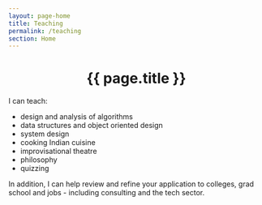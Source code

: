 ```yaml
---
layout: page-home
title: Teaching
permalink: /teaching
section: Home
---
```



<CENTER><h1 class="emphnext">{{ page.title }}</h1></CENTER>

I can teach:
- design and analysis of algorithms
- data structures and object oriented design
- system design
- cooking Indian cuisine
- improvisational theatre
- philosophy
- quizzing

In addition, I can help review and refine your application to colleges, grad school and jobs - including consulting and the tech sector. 


  


<!-- 
  <p class="rss-subscribe">subscribe <a href="{{ "/feed.xml" | prepend: site.baseurl }}">via RSS</a></p>
 -->
